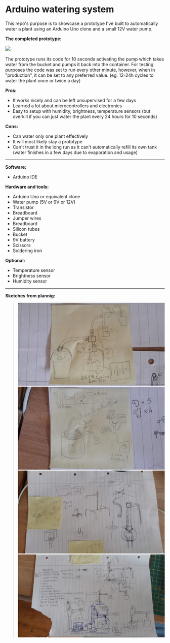 # Arduino watering system

This repo's purpose is to showcase a prototype I've built to automatically water a plant using an Arduino Uno clone and a small 12V water pump.

**The completed prototype:**

![](https://media.giphy.com/media/dZXA61X1MG99LhhaA6/giphy-downsized-large.gif)

The prototype runs its code for 10 seconds activating the pump which takes water from the bucket and pumps it back into the container. For testing purposes the code was set to run every other minute, however, when in "production", it can be set to any preferred value. (eg. 12-24h cycles to water the plant once or twice a day)

**Pros:**

- It works nicely and can be left unsupervised for a few days
- Learned a lot about microcontrollers and electronics
- Easy to setup with humidity, brightness, temperature sensors (but overkill if you can just water the plant every 24 hours for 10 seconds)

**Cons:**

- Can water only one plant effectively
- It will most likely stay a prototype
- Can't trust it in the long run as it can't automatically refill its own tank (water finishes in a few days due to evaporation and usage)

__________________________________________________________________________________________________________

**Software:**
* Arduino IDE

**Hardware and tools:**
* Arduino Uno or equivalent clone
* Water pump (5V or 9V or 12V)
* Transistor
* Breadboard
* Jumper wires
* Breadboard
* Silicon tubes
* Bucket
* 9V battery
* Scissors
* Soldering iron

**Optional:**
* Temperature sensor
* Brightness sensor
* Humidity sensor

__________________________________________________________________________________________________________

**Sketches from plannig:**

> ![Sketch 0](https://github.com/PG-8/arduino-watering-system/blob/master/Sketch0.jpg)
> ![Sketch 1](https://github.com/PG-8/arduino-watering-system/blob/master/Sketch1.jpg)
> ![Sketch 2](https://github.com/PG-8/arduino-watering-system/blob/master/Sketch2.jpg)
> ![Sketch 3](https://github.com/PG-8/arduino-watering-system/blob/master/Sketch3.jpg)
